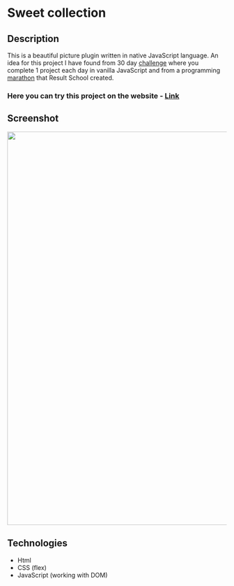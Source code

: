 # Sweet collection

## Description
This is a beautiful picture plugin written in native JavaScript language. An idea for this project I have found from 30 day [challenge](https://javascript30.com/) where you complete 1 project each day in vanilla JavaScript and from a programming [marathon](https://result.school/products/marathon-js) that Result School created.

### Here you can try this project on the website - [Link](https://nathanbailie.github.io/Sweet-collection/ "Click to visit")

## Screenshot
<img src="https://github.com/NathanBailie/Sweet-collection/raw/main/collection.PNG" width="900" />

## Technologies
* Html
* CSS (flex)
* JavaScript (working with DOM)